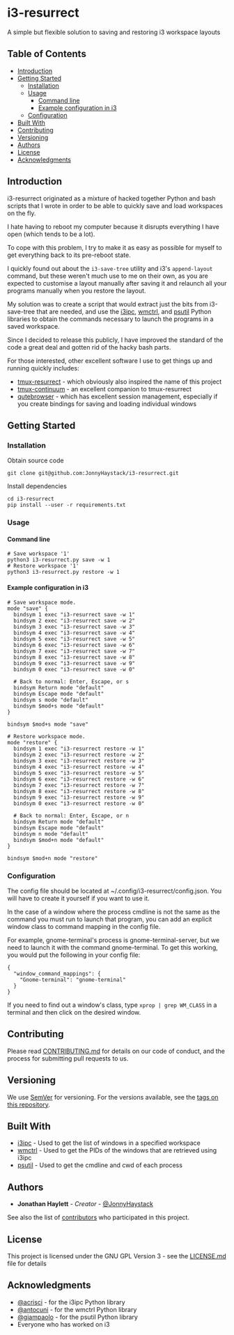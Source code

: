 # i3-resurrect

A simple but flexible solution to saving and restoring i3 workspace layouts

## Table of Contents

* [Introduction](#introduction)
* [Getting Started](#getting-started)
   * [Installation](#installation)
   * [Usage](#usage)
      * [Command line](#command-line)
      * [Example configuration in i3](#example-configuration-in-i3)
   * [Configuration](#configuration)
* [Built With](#built-with)
* [Contributing](#contributing)
* [Versioning](#versioning)
* [Authors](#authors)
* [License](#license)
* [Acknowledgments](#acknowledgments)

## Introduction

i3-resurrect originated as a mixture of hacked together Python and bash scripts that I
wrote in order to be able to quickly save and load workspaces on the fly.

I hate having to reboot my computer because it disrupts everything I have open
(which tends to be a lot).

To cope with this problem, I try to make it as easy as possible for myself to get everything
back to its pre-reboot state.

I quickly found out about the `i3-save-tree` utility and i3's `append-layout` command, but these
weren't much use to me on their own, as you are expected to customise a layout manually after
saving it and relaunch all your programs manually when you restore the layout.

My solution was to create a script that would extract just the bits from i3-save-tree that are
needed, and use the [i3ipc](https://github.com/acrisci/i3ipc-python),
[wmctrl](https://bitbucket.org/antocuni/wmctrl), and
[psutil](https://github.com/giampaolo/psutil) Python libraries to obtain the commands necessary
to launch the programs in a saved workspace.

Since I decided to release this publicly, I have improved the standard of the code a great deal
and gotten rid of the hacky bash parts.

For those interested, other excellent software I use to get things up and running quickly includes:
- [tmux-resurrect](https://github.com/tmux-plugins/tmux-resurrect) - which obviously also inspired
the name of this project
- [tmux-continuum](https://github.com/tmux-plugins/tmux-continuum) - an excellent companion to
tmux-resurrect
- [qutebrowser](https://github.com/qutebrowser/qutebrowser) - which has excellent session
management, especially if you create bindings for saving and loading individual windows

## Getting Started

### Installation

Obtain source code
```
git clone git@github.com:JonnyHaystack/i3-resurrect.git
```

Install dependencies
```
cd i3-resurrect
pip install --user -r requirements.txt
```

### Usage

#### Command line

```
# Save workspace '1'
python3 i3-resurrect.py save -w 1
# Restore workspace '1'
python3 i3-resurrect.py restore -w 1
```

#### Example configuration in i3

```
# Save workspace mode.
mode "save" {
  bindsym 1 exec "i3-resurrect save -w 1"
  bindsym 2 exec "i3-resurrect save -w 2"
  bindsym 3 exec "i3-resurrect save -w 3"
  bindsym 4 exec "i3-resurrect save -w 4"
  bindsym 5 exec "i3-resurrect save -w 5"
  bindsym 6 exec "i3-resurrect save -w 6"
  bindsym 7 exec "i3-resurrect save -w 7"
  bindsym 8 exec "i3-resurrect save -w 8"
  bindsym 9 exec "i3-resurrect save -w 9"
  bindsym 0 exec "i3-resurrect save -w 0"

  # Back to normal: Enter, Escape, or s
  bindsym Return mode "default"
  bindsym Escape mode "default"
  bindsym s mode "default"
  bindsym $mod+s mode "default"
}

bindsym $mod+s mode "save"

# Restore workspace mode.
mode "restore" {
  bindsym 1 exec "i3-resurrect restore -w 1"
  bindsym 2 exec "i3-resurrect restore -w 2"
  bindsym 3 exec "i3-resurrect restore -w 3"
  bindsym 4 exec "i3-resurrect restore -w 4"
  bindsym 5 exec "i3-resurrect restore -w 5"
  bindsym 6 exec "i3-resurrect restore -w 6"
  bindsym 7 exec "i3-resurrect restore -w 7"
  bindsym 8 exec "i3-resurrect restore -w 8"
  bindsym 9 exec "i3-resurrect restore -w 9"
  bindsym 0 exec "i3-resurrect restore -w 0"

  # Back to normal: Enter, Escape, or n
  bindsym Return mode "default"
  bindsym Escape mode "default"
  bindsym n mode "default"
  bindsym $mod+n mode "default"
}

bindsym $mod+n mode "restore"
```

### Configuration

The config file should be located at ~/.config/i3-resurrect/config.json. You will have to create
it yourself if you want to use it.

In the case of a window where the process cmdline is not the same as the command you must run to
launch that program, you can add an explicit window class to command mapping in the config file.

For example, gnome-terminal's process is gnome-terminal-server, but we need to launch it with the
command gnome-terminal. To get this working, you would put the following in your config file:

```
{
  "window_command_mappings": {
    "Gnome-terminal": "gnome-terminal"
  }
}
```

If you need to find out a window's class, type `xprop | grep WM_CLASS` in a terminal and then click
on the desired window.

## Contributing

Please read [CONTRIBUTING.md](CONTRIBUTING.md) for details on our code of conduct, and the process for submitting pull requests to us.

## Versioning

We use [SemVer](http://semver.org/) for versioning. For the versions available, see the [tags on this repository](https://github.com/JonnyHaystack/i3-resurrect/tags).

## Built With

* [i3ipc](https://github.com/acrisci/i3ipc-python) - Used to get the list of windows in a specified workspace
* [wmctrl](https://bitbucket.org/antocuni/wmctrl) - Used to get the PIDs of the windows that are retrieved using i3ipc
* [psutil](https://github.com/giampaolo/psutil) - Used to get the cmdline and cwd of each process

## Authors

* **Jonathan Haylett** - *Creator* - [@JonnyHaystack](https://github.com/JonnyHaystack)

See also the list of [contributors](https://github.com/JonnyHaystack/i3-resurrect/contributors) who participated in this project.

## License

This project is licensed under the GNU GPL Version 3 - see the [LICENSE.md](LICENSE.md) file for details

## Acknowledgments

* [@acrisci](https://github.com/acrisci) - for the i3ipc Python library
* [@antocuni](https://bitbucket.org/antocuni) - for the wmctrl Python library
* [@giampaolo](https://github.com/giampaolo) - for the psutil Python library
* Everyone who has worked on i3
